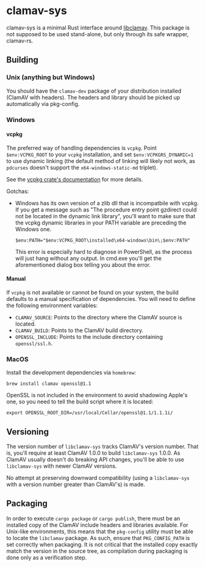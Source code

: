# clamav-sys

clamav-sys is a minimal Rust interface around [libclamav](https://www.clamav.net).
This package is not supposed to be used stand-alone, but only through its safe wrapper,
clamav-rs.


## Building

### Unix (anything but Windows)
You should have the `clamav-dev` package of your distribution installed (ClamAV
with headers). The headers and library should be picked up automatically via
pkg-config.

### Windows
#### vcpkg
The preferred way of handling dependencies is `vcpkg`.
Point `$env:VCPKG_ROOT` to your `vcpkg` installation, and set
`$env:VCPKGRS_DYNAMIC=1` to use dynamic linking (the default method of linking will
likely not work, as `pdcurses` doesn't support the `x64-windows-static-md` triplet).

See the [vcpkg crate's documentation](https://docs.rs/vcpkg) for more details. 

Gotchas:
- Windows has its own version of a zlib dll that is incompatbile with vcpkg. If
  you get a message such as "The procedure entry point gzdirect could not be
  located in the dynamic link library", you'll want to make sure that the vcpkg
  dynamic libraries in your PATH variable are preceding the Windows one.
  ```
  $env:PATH="$env:VCPKG_ROOT\installed\x64-windows\bin\;$env:PATH"
  ```
  This error is especially hard to diagnose in PowerShell, as the process will
  just hang without any output. In cmd.exe you'll get the aforementioned dialog
  box telling you about the error.


#### Manual
If `vcpkg` is not available or cannot be found on your system, the build defaults
to a manual specification of dependencies.
You will need to define the following environment variables:
- `CLAMAV_SOURCE`: Points to the directory where the ClamAV source is located.
- `CLAMAV_BUILD`: Points to the ClamAV build directory.
- `OPENSSL_INCLUDE`: Points to the include directory containing `openssl/ssl.h`.

### MacOS
Install the development dependencies via `homebrew`:
```
brew install clamav openssl@1.1
```

OpenSSL is not included in the environment to avoid shadowing Apple's one, so
you need to tell the build script where it is located:
```
export OPENSSL_ROOT_DIR=/usr/local/Cellar/openssl@1.1/1.1.1i/
```

## Versioning
The version number of `libclamav-sys` tracks ClamAV's version number. That is,
you'll require at least ClamAV 1.0.0 to build `libclamav-sys` 1.0.0. As ClamAV
usually doesn't do breaking API changes, you'll be able to use `libclamav-sys`
with newer ClamAV versions.

No attempt at preserving downward compatibility (using a `libclamav-sys` with
a version number greater than ClamAV's) is made.

## Packaging

In order to execute `cargo package` or `cargo publish`, there must be an
installed copy of the ClamAV include headers and libraries available.  For
Unix-like environments, this means that the `pkg-config` utility must be able
to locate the `libclamav` package.  As such, ensure that `PKG_CONFIG_PATH` is
set correctly when packaging.  It is not critical that the installed copy
exactly match the version in the source tree, as compilation during packaging
is done only as a verification step.
